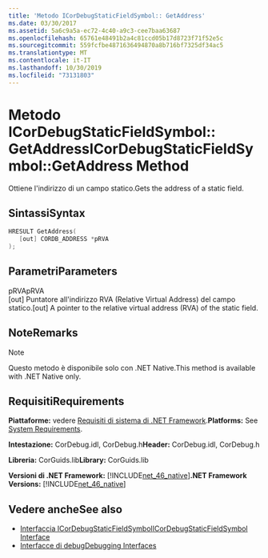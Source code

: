 ```yaml
---
title: 'Metodo ICorDebugStaticFieldSymbol:: GetAddress'
ms.date: 03/30/2017
ms.assetid: 5a6c9a5a-ec72-4c40-a9c3-cee7baa63687
ms.openlocfilehash: 65761e48491b2a4c81ccd05b17d8723f71f52e5c
ms.sourcegitcommit: 559fcfbe4871636494870a8b716bf7325df34ac5
ms.translationtype: MT
ms.contentlocale: it-IT
ms.lasthandoff: 10/30/2019
ms.locfileid: "73131803"
---
```

# <a name="icordebugstaticfieldsymbolgetaddress-method"></a><span data-ttu-id="d6278-102">Metodo ICorDebugStaticFieldSymbol:: GetAddress</span><span class="sxs-lookup"><span data-stu-id="d6278-102">ICorDebugStaticFieldSymbol::GetAddress Method</span></span>
<span data-ttu-id="d6278-103">Ottiene l'indirizzo di un campo statico.</span><span class="sxs-lookup"><span data-stu-id="d6278-103">Gets the address of a static field.</span></span>  
  
## <a name="syntax"></a><span data-ttu-id="d6278-104">Sintassi</span><span class="sxs-lookup"><span data-stu-id="d6278-104">Syntax</span></span>  
  
```cpp  
HRESULT GetAddress(  
   [out] CORDB_ADDRESS *pRVA  
);  
```  
  
## <a name="parameters"></a><span data-ttu-id="d6278-105">Parametri</span><span class="sxs-lookup"><span data-stu-id="d6278-105">Parameters</span></span>  
 <span data-ttu-id="d6278-106">pRVA</span><span class="sxs-lookup"><span data-stu-id="d6278-106">pRVA</span></span>  
 <span data-ttu-id="d6278-107">[out] Puntatore all'indirizzo RVA (Relative Virtual Address) del campo statico.</span><span class="sxs-lookup"><span data-stu-id="d6278-107">[out] A pointer to the relative virtual address (RVA) of the static field.</span></span>  
  
## <a name="remarks"></a><span data-ttu-id="d6278-108">Note</span><span class="sxs-lookup"><span data-stu-id="d6278-108">Remarks</span></span>  
  
> [!NOTE]
> <span data-ttu-id="d6278-109">Questo metodo è disponibile solo con .NET Native.</span><span class="sxs-lookup"><span data-stu-id="d6278-109">This method is available with .NET Native only.</span></span>  
  
## <a name="requirements"></a><span data-ttu-id="d6278-110">Requisiti</span><span class="sxs-lookup"><span data-stu-id="d6278-110">Requirements</span></span>  
 <span data-ttu-id="d6278-111">**Piattaforme:** vedere [Requisiti di sistema di .NET Framework](../../../../docs/framework/get-started/system-requirements.md).</span><span class="sxs-lookup"><span data-stu-id="d6278-111">**Platforms:** See [System Requirements](../../../../docs/framework/get-started/system-requirements.md).</span></span>  
  
 <span data-ttu-id="d6278-112">**Intestazione:** CorDebug.idl, CorDebug.h</span><span class="sxs-lookup"><span data-stu-id="d6278-112">**Header:** CorDebug.idl, CorDebug.h</span></span>  
  
 <span data-ttu-id="d6278-113">**Libreria:** CorGuids.lib</span><span class="sxs-lookup"><span data-stu-id="d6278-113">**Library:** CorGuids.lib</span></span>  
  
 <span data-ttu-id="d6278-114">**Versioni di .NET Framework:** [!INCLUDE[net_46_native](../../../../includes/net-46-native-md.md)]</span><span class="sxs-lookup"><span data-stu-id="d6278-114">**.NET Framework Versions:** [!INCLUDE[net_46_native](../../../../includes/net-46-native-md.md)]</span></span>  
  
## <a name="see-also"></a><span data-ttu-id="d6278-115">Vedere anche</span><span class="sxs-lookup"><span data-stu-id="d6278-115">See also</span></span>

- [<span data-ttu-id="d6278-116">Interfaccia ICorDebugStaticFieldSymbol</span><span class="sxs-lookup"><span data-stu-id="d6278-116">ICorDebugStaticFieldSymbol Interface</span></span>](../../../../docs/framework/unmanaged-api/debugging/icordebugstaticfieldsymbol-interface.md)
- [<span data-ttu-id="d6278-117">Interfacce di debug</span><span class="sxs-lookup"><span data-stu-id="d6278-117">Debugging Interfaces</span></span>](../../../../docs/framework/unmanaged-api/debugging/debugging-interfaces.md)
